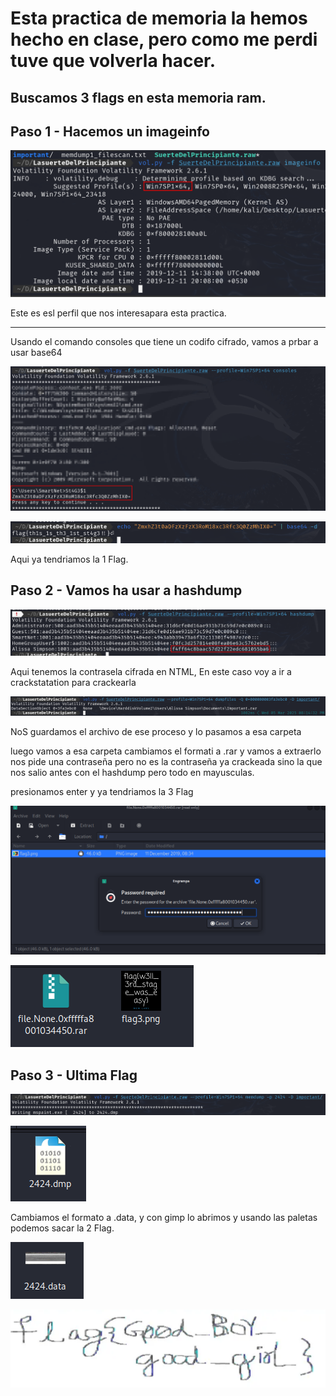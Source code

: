 # Esta practica de memoria la hemos hecho en clase, pero como me perdi tuve que volverla hacer.

## Buscamos 3 flags en esta memoria ram.

## Paso 1 - Hacemos un imageinfo

![](Imagenes/1.png)

Este es esl perfil que nos interesapara esta practica.

---
Usando el comando consoles que tiene un codifo cifrado, vamos a prbar a usar base64

![](Imagenes/2.png)

![](Imagenes/Flags1.png)

Aqui ya tendriamos la 1 Flag.


## Paso 2 - Vamos ha usar a hashdump 

![](Imagenes/Flag3.png)

Aqui tenemos la contrasela cifrada en NTML, En este caso voy a ir a crackstatation para crackearla

![](Imagenes/7.png)

NoS guardamos el archivo de ese proceso y lo pasamos a esa carpeta

luego vamos a esa carpeta cambiamos el formati a .rar y vamos a extraerlo nos pide una contraseña pero no es la contraseña ya crackeada sino la que nos salio antes con el hashdump pero todo en mayusculas.

presionamos enter y ya tendriamos la 3 Flag

![](Imagenes/6.png)

![](Imagenes/4.png)


## Paso 3 - Ultima Flag

![](Imagenes/3.png)

![](Imagenes/8.png)


Cambiamos el formato a .data, y con gimp lo abrimos y usando las paletas podemos sacar la 2 Flag.

![](Imagenes/9.png)


![](Imagenes/10.png)